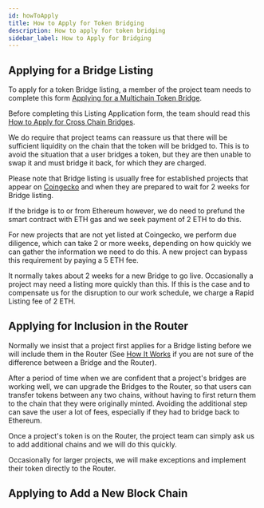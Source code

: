 ```yaml
---
id: howToApply
title: How to Apply for Token Bridging
description: How to apply for token bridging
sidebar_label: How to Apply for Bridging
---
```


Applying for a Bridge Listing
-----------------------------

To apply for a token Bridge listing, a member of the project team needs to complete this form [Applying for a Multichain Token Bridge](https://dard6erxu8t.typeform.com/to/C7RwF08A).

Before completing this Listing Application form, the team should read this [How to Apply for Cross Chain Bridges](https://anyswap.medium.com/how-to-apply-for-cross-chain-bridges-on-anyswap-82fcb6c9f0d2).

We do require that project teams can reassure us that there will be sufficient liquidity on the chain that the token will be bridged to. This is to avoid the situation that a user bridges a token, but they are then unable to swap it and must bridge it back, for which they are charged.

Please note that Bridge listing is usually free for established projects that appear on [Coingecko](https://www.coingecko.com/en) and when they are prepared to wait for 2 weeks for Bridge listing.

If the bridge is to or from Ethereum however, we do need to prefund the smart contract with ETH gas and we seek payment of 2 ETH to do this.

For new projects that are not yet listed at Coingecko, we perform due diligence, which can take 2 or more weeks, depending on how quickly we can gather the information we need to do this. A new project can bypass this requirement by paying a 5 ETH fee.

It normally takes about 2 weeks for a new Bridge to go live. Occasionally a project may need a listing more quickly than this. If this is the case and to compensate us for the disruption to our work schedule, we charge a Rapid Listing fee of 2 ETH.


Applying for Inclusion in the Router
------------------------------------

Normally we insist that a project first applies for a Bridge listing before we will include them in the Router (See [How It Works](/HowItWorks/howItWorks.md) if you are not sure of the difference between a Bridge and the Router).

After a period of time when we are confident that a project's bridges are working well, we can upgrade the Bridges to the Router, so that users can transfer tokens between any two chains, without having to first return them to the chain that they were originally minted. Avoiding the additional step can save the user a lot of fees, especially if they had to bridge back to Ethereum.

Once a project's token is on the Router, the project team can simply ask us to add additional chains and we will do this quickly.

Occasionally for larger projects, we will make exceptions and implement their token directly to the Router.


Applying to Add a New Block Chain
---------------------------------



